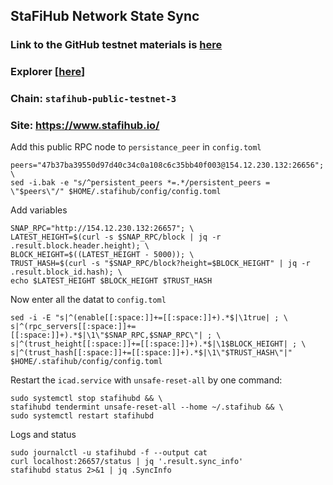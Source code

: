 ## StaFiHub Network State Sync
### Link to the GitHub testnet materials is [here](https://github.com/stafihub/network/tree/main/testnets/stafihub-public-testnet-3)
### Explorer [[here](https://testnet-explorer.stafihub.io/stafi-hub-testnet)]
### Chain: `stafihub-public-testnet-3`
### Site: https://www.stafihub.io/
Add this public RPC node to `persistance_peer` in `config.toml`
```
peers="47b37ba39550d97d40c34c0a108c6c35bb40f003@154.12.230.132:26656"; \
sed -i.bak -e "s/^persistent_peers *=.*/persistent_peers = \"$peers\"/" $HOME/.stafihub/config/config.toml
```
Add variables
```
SNAP_RPC="http://154.12.230.132:26657"; \
LATEST_HEIGHT=$(curl -s $SNAP_RPC/block | jq -r .result.block.header.height); \
BLOCK_HEIGHT=$((LATEST_HEIGHT - 5000)); \
TRUST_HASH=$(curl -s "$SNAP_RPC/block?height=$BLOCK_HEIGHT" | jq -r .result.block_id.hash); \
echo $LATEST_HEIGHT $BLOCK_HEIGHT $TRUST_HASH
```
Now enter all the datat to `config.toml`
```
sed -i -E "s|^(enable[[:space:]]+=[[:space:]]+).*$|\1true| ; \
s|^(rpc_servers[[:space:]]+=[[:space:]]+).*$|\1\"$SNAP_RPC,$SNAP_RPC\"| ; \
s|^(trust_height[[:space:]]+=[[:space:]]+).*$|\1$BLOCK_HEIGHT| ; \
s|^(trust_hash[[:space:]]+=[[:space:]]+).*$|\1\"$TRUST_HASH\"|" $HOME/.stafihub/config/config.toml
```
Restart the `icad.service` with `unsafe-reset-all` by one command:
```
sudo systemctl stop stafihubd && \
stafihubd tendermint unsafe-reset-all --home ~/.stafihub && \
sudo systemctl restart stafihubd
```
Logs and status
```
sudo journalctl -u stafihubd -f --output cat
curl localhost:26657/status | jq '.result.sync_info'
stafihubd status 2>&1 | jq .SyncInfo
```
